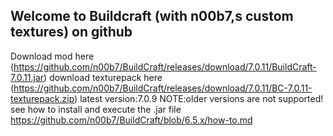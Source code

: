 ## Welcome to Buildcraft (with n00b7,s custom textures) on github
Download mod here (https://github.com/n00b7/BuildCraft/releases/download/7.0.11/BuildCraft-7.0.11.jar)
download texturepack here (https://github.com/n00b7/BuildCraft/releases/download/7.0.11/BC-7.0.11-texturepack.zip)
latest version:7.0.9
NOTE:older versions are not supported!
see how to install and execute the .jar file https://github.com/n00b7/BuildCraft/blob/6.5.x/how-to.md

